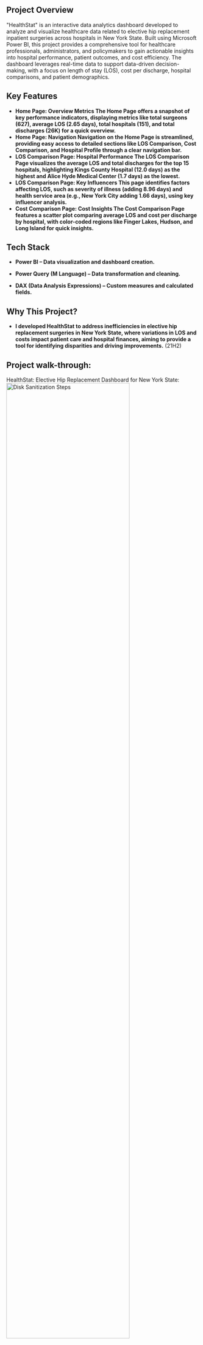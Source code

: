 <h2>Project Overview</h2>
"HealthStat" is an interactive data analytics dashboard developed to analyze and visualize healthcare data related to elective hip replacement inpatient surgeries across hospitals in New York State. Built using Microsoft Power BI, this project provides a comprehensive tool for healthcare professionals, administrators, and policymakers to gain actionable insights into hospital performance, patient outcomes, and cost efficiency. The dashboard leverages real-time data to support data-driven decision-making, with a focus on length of stay (LOS), cost per discharge, hospital comparisons, and patient demographics.
<br />


<h2>Key Features</h2>

- <b>Home Page: Overview Metrics
The Home Page offers a snapshot of key performance indicators, displaying metrics like total surgeons (627), average LOS (2.65 days), total hospitals (151), and total discharges (26K) for a quick overview.</b> 
- <b>Home Page: Navigation
Navigation on the Home Page is streamlined, providing easy access to detailed sections like LOS Comparison, Cost Comparison, and Hospital Profile through a clear navigation bar.</b>
- <b>LOS Comparison Page: Hospital Performance
The LOS Comparison Page visualizes the average LOS and total discharges for the top 15 hospitals, highlighting Kings County Hospital (12.0 days) as the highest and Alice Hyde Medical Center (1.7 days) as the lowest.</b>
- <b>LOS Comparison Page: Key Influencers
This page identifies factors affecting LOS, such as severity of illness (adding 8.96 days) and health service area (e.g., New York City adding 1.66 days), using key influencer analysis.</b>
- <b>Cost Comparison Page: Cost Insights
The Cost Comparison Page features a scatter plot comparing average LOS and cost per discharge by hospital, with color-coded regions like Finger Lakes, Hudson, and Long Island for quick insights.</b>


<h2>Tech Stack </h2>

- <b>Power BI – Data visualization and dashboard creation.</b>

- <b>Power Query (M Language) – Data transformation and cleaning.</b>

- <b>DAX (Data Analysis Expressions) – Custom measures and calculated fields.</b> 


<h2>Why This Project? </h2>

- <b>I developed HealthStat to address inefficiencies in elective hip replacement surgeries in New York State, where variations in LOS and costs impact patient care and hospital finances, aiming to provide a tool for identifying disparities and driving improvements.</b> (21H2)

<h2>Project walk-through:</h2>

HealthStat: Elective Hip Replacement Dashboard for New York State: <br/>
<img src="https://i.imgur.com/f6aNuJj.png" height="80%" width="80%" alt="Disk Sanitization Steps"/>
<br />
<br />

HealthStat: LOS Comparison for Elective Hip Replacement Surgeries: <br/>
<img src="https://i.imgur.com/XZn7tFT.png" height="80%" width="80%" alt="Disk Sanitization Steps"/>
<br />
<br />

HealthStat: Cost Comparison for Elective Hip Replacement Surgeries: <br/>
<img src="https://i.imgur.com/eKy0Zi5.png" height="80%" width="80%" alt="Disk Sanitization Steps"/>
<br />
<br />

HealthStat: Hospital Profile for Elective Hip Replacement Surgeries: <br/>
<img src="https://i.imgur.com/EJ4z9uF.png" height="80%" width="80%" alt="Disk Sanitization Steps"/>
<br />
<br />

<!--
 ```diff
- text in red
+ text in green
! text in orange
# text in gray
@@ text in purple (and bold)@@
```
--!>

